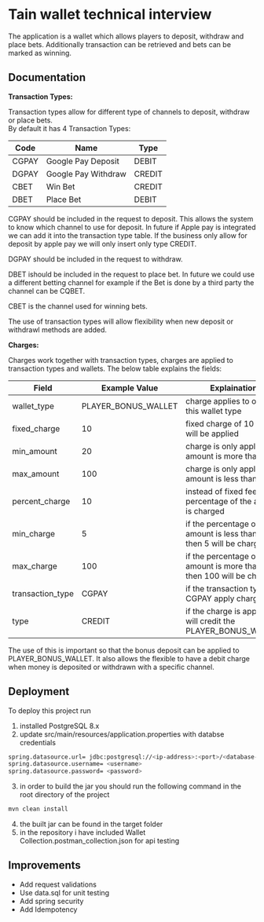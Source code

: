 
# Tain wallet technical interview

The application is a wallet which allows players to deposit, withdraw and place bets. Additionally 
transaction can be retrieved and bets can be marked as winning.




## Documentation
**Transaction Types:**

Transaction types allow for different type of channels to deposit, withdraw or place bets.  
By default it has 4 Transaction Types:

  Code | Name | Type 
--- | --- | --- 
CGPAY | Google Pay Deposit | DEBIT 
DGPAY | Google Pay Withdraw | CREDIT
CBET | Win Bet| CREDIT
DBET | Place Bet | DEBIT 

CGPAY should be included in the request to deposit. This allows the system to know which channel to use for deposit. In future if Apple pay is integrated we can add it into the transaction type table. If the business only allow for deposit by apple pay we will only insert only type CREDIT.

DGPAY should be included in the request to withdraw. 

DBET ishould be included in the request to place bet. In future we could use a different betting channel for example if the Bet is done by a third party the channel can be CQBET.

CBET is the channel used for winning bets.

The use of transaction types will allow flexibility when new deposit or withdrawl methods are added.


**Charges:**

Charges work together with transaction types, charges are applied to transaction types and wallets. The below table explains the fields:  


  Field | Example Value | Explaination 
--- | --- | --- 
wallet_type | PLAYER_BONUS_WALLET | charge applies to only this wallet type 
fixed_charge | 10 | fixed charge of 10 eur will be applied
min_amount | 20 | charge is only applied if amount is more than 20
max_amount | 100 | charge is only applied if amount is less than 10 
percent_charge | 10 | instead of fixed fee a percentage of the amount is charged
min_charge | 5 | if the percentage of amount is less than 5 then 5 will be charged
max_charge | 100 | if the percentage of amount is more than 100 then 100 will be charged
transaction_type | CGPAY | if the transaction type is CGPAY apply charge
type | CREDIT | if the charge is applied, it will credit the PLAYER_BONUS_WALLET


The use of this is important so that the bonus deposit can be applied to PLAYER_BONUS_WALLET. It also allows the flexible to have a debit charge when money is deposited or withdrawn with a specific channel.







## Deployment

To deploy this project run

1. installed PostgreSQL 8.x
2. update src/main/resources/application.properties with databse credentials
```bash
spring.datasource.url= jdbc:postgresql://<ip-address>:<port>/<database-name>
spring.datasource.username= <username>
spring.datasource.password= <password>
```
3. in order to build the jar you should run the following command in the root directory of the project
```bash
mvn clean install
```
4. the built jar can be found in the target folder
5. in the repository i have included Wallet Collection.postman_collection.json for api testing


## Improvements 

- Add request validations
- Use data.sql for unit testing
- Add spring security
- Add Idempotency
